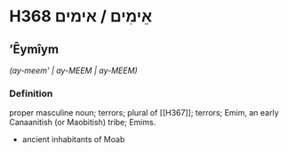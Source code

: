 # H368 אֵימִים / אימים

## ʼÊymîym

_(ay-meem' | ay-MEEM | ay-MEEM)_

### Definition

proper masculine noun; terrors; plural of [[H367]]; terrors; Emim, an early Canaanitish (or Maobitish) tribe; Emims.

- ancient inhabitants of Moab
